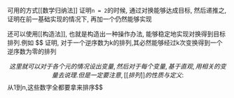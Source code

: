 可用的方式[[数学归纳法]]
证明`n = 2`的时候, 通过对换能够达成目标, 然后递推之, 证明在前一基础实现的情况下, 再加一个仍然能够实现

还可以使用[[构造法]], 也就是构造出一种操作办法, 能够稳定地实现对换得到目标排列.例如
$$
证明, 对于一个逆序数为k的排列,其必然能够经过k次变换得到一个逆序数为零的排列

$$
这里就可以对于各个元的情况设出变量, 然后对于每个变量, 基于直观, 用相关的变量去说理.
但是一定要注意, [[排列]]的性质与定义: 
$$
从1到n,这些数字全都要拿来排序$$













